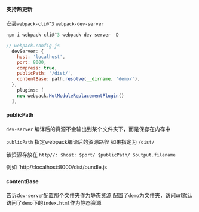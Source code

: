 #### 支持热更新

安装`webpack-cli@^3` `webpack-dev-server`
```js 
npm i webpack-cli@^3 webpack-dev-server -D
```

```js
// webpack.config.js
  devServer: {
    host: 'localhost',
    port: 8000,
    compress: true,
    publicPath: '/dist/',
    contentBase: path.resolve(__dirname, 'demo/'),    
  },
    plugins: [
    new webpack.HotModuleReplacementPlugin()
  ],
```

#### publicPath 
  `dev-server` 编译后的资源不会输出到某个文件夹下，而是保存在内存中

  `publicPath` 指定webpack编译后的资源路径 如果指定为 `/dist/`
  
  该资源存放在 `http//: $host: $port/ $publicPath/ $output.filename` 

  例如 `http//:localhost:8000/dist/bundle.js

#### contentBase

  告诉d`ev-serve`r配置那个文件夹作为静态资源
  配置了`demo`为文件夹，访问url默认访问了`demo`下的`index.html`作为静态资源





  